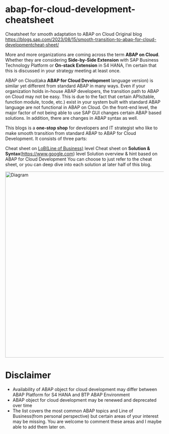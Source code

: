 # abap-for-cloud-development-cheatsheet
Cheatsheet for smooth adaptation to ABAP on Cloud
Original blog https://blogs.sap.com/2023/08/15/smooth-transition-to-abap-for-cloud-developmentcheat-sheet/

More and more organizations are coming across the term **ABAP on Cloud**. Whether they are considering **Side-by-Side Extension** with SAP Business Technology Platform or **On-stack Extension** in S4 HANA, I’m certain that this is discussed in your strategy meeting at least once.

ABAP on Cloud(aka **ABAP for Cloud Development** language version) is similar yet different from standard ABAP in many ways. Even if your organization holds in-house ABAP developers, the transition path to ABAP on Cloud may not be easy. This is due to the fact that certain APIs(table, function module, tcode, etc.) exist in your system built with standard ABAP language are not functional in ABAP on Cloud. On the front-end level, the major factor of not being able to use SAP GUI changes certain ABAP based solutions. In addition, there are changes in ABAP syntax as well.

This blogs is a **one-stop shop** for developers and IT strategist who like to make smooth transition from standard ABAP to ABAP for Cloud Development. It consists of three parts:

Cheat sheet on [LoB(Line of Business)](../line_of_business/main) level
Cheat sheet on **Solution & Syntax**(https://www.google.com) level
Solution overview & hint based on ABAP for Cloud Development
You can choose to just refer to the cheat sheet, or you can deep dive into each solution at later half of this blog.

<img width="589" alt="Diagram" src="https://github.com/Yoloyoda/abap-for-cloud-development-cheatsheet/assets/49046663/0b32801b-0f02-4acd-bc65-d83f8a4b40b0">

# Disclaimer
- Availability of ABAP object for cloud development may differ between ABAP Platform for S4 HANA and BTP ABAP Environment
- ABAP object for cloud development may be renewed and deprecated over time
- The list covers the most common ABAP topics and Line of Business(from personal perspective) but certain areas of your interest may be missing. You are welcome to comment these areas and I maybe able to add them later on.
